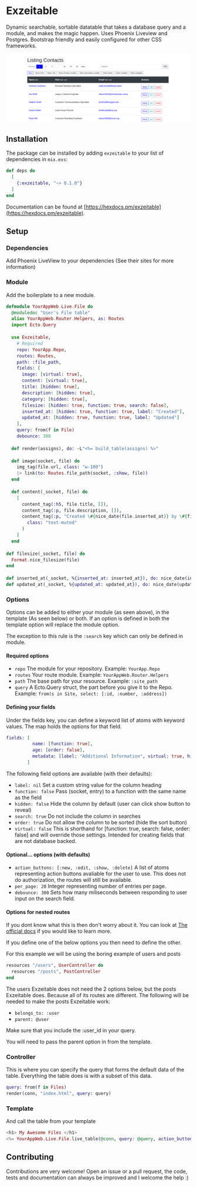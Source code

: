 # Exzeitable

Dynamic searchable, sortable datatable that takes a database query and a module, and makes the magic happen. Uses Phoenix Liveview and Postgres. Bootstrap friendly and easily configured for other CSS frameworks.
  
![Exzeitable](assets/screenshot.png)

## Installation

The package can be installed by adding `exzeitable` to your list of dependencies in `mix.exs`:

```elixir
def deps do
  [
    {:exzeitable, "~> 0.1.0"}
  ]
end
```

Documentation can be found at [https://hexdocs.pm/exzeitable](https://hexdocs.pm/exzeitable).


## Setup

### Dependencies

Add Phoenix LiveView to your dependencies
(See their sites for more information)

### Module

Add the boilerplate to a new module.

```elixir
defmodule YourAppWeb.Live.File do
  @moduledoc "User's File table"
  alias YourAppWeb.Router.Helpers, as: Routes
  import Ecto.Query

  use Exzeitable,
    # Required
    repo: YourApp.Repo,
    routes: Routes,
    path: :file_path,
    fields: [
      image: [virtual: true],
      content: [virtual: true],
      title: [hidden: true],
      description: [hidden: true],
      category: [hidden: true],
      filesize: [hidden: true, function: true, search: false],
      inserted_at: [hidden: true, function: true, label: "Created"],
      updated_at: [hidden: true, function: true, label: "Updated"]
    ],
    query: from(f in File)
    debounce: 300

  def render(assigns), do: ~L"<%= build_table(assigns) %>"

  def image(socket, file) do
    img_tag(file.url, class: "w-100")
    |> link(to: Routes.file_path(socket, :show, file))
  end

  def content(_socket, file) do
    [
      content_tag(:h5, file.title, []),
      content_tag(:p, file.description, []),
      content_tag(:p, "Created \#{nice_date(file.inserted_at)} by \#{file.user}",
        class: "text-muted"
      )
    ]
  end

def filesize(_socket, file) do
  Format.nice_filesize(file)
end

def inserted_at(_socket, %{inserted_at: inserted_at}), do: nice_date(inserted_at)
def updated_at(_socket, %{updated_at: updated_at}), do: nice_date(updated_at)
```

### Options

Options can be added to either your module (as seen above), in the template (As seen below) or both.
If an option is defined in both the template option will replace the module option.

The exception to this rule is the `:search` key which can only be defined in module.

#### Required options

  - `repo` The module for your repository. Example: `YourApp.Repo`
  - `routes` Your route module. Example: `YourAppWeb.Router.Helpers`
  - `path` The base path for your resource. Example: `:site_path`
  - `query` A Ecto.Query struct, the part before you give it to the Repo. Example: `from(s in Site, select: [:id, :number, :address])`

#### Defining your fields

Under the fields key, you can define a keyword list of atoms with keyword values. The map holds the options for that field.

```elixir
fields: [
          name: [function: true],
          age: [order: false],
          metadata: [label: "Additional Information", virtual: true, hidden: true],
        ]
```

The following field options are available (with their defaults):

- `label: nil` Set a custom string value for the column heading
- `function: false` Pass (socket, entry) to a function with the same name as the field
- `hidden: false` Hide the column by default (user can click show button to reveal)
- `search: true` Do not include the column in searches
- `order: true` Do not allow the column to be sorted (hide the sort button)
- `virtual: false` This is shorthand for [function: true, search: false, order: false] and will override those settings. Intended for creating fields that are not database backed.



#### Optional... options (with defaults)

  - `action_buttons: [:new, :edit, :show, :delete]` A list of atoms representing action buttons avaliable for the user to use. This does not do authorization, the routes will still be available.
  - `per_page: 20` Integer representing number of entries per page.
  - `debounce: 300` Sets how many miliseconds between responding to user input on the search field.

#### Options for nested routes

If you dont know what this is then don't worry about it. You can look at [The official docs](https://hexdocs.pm/phoenix/routing.html#nested-resources) if you would like to learn more.

If you define one of the below options you then need to define the other.

For this example we will be using the boring example of users and posts

```elixir
resources "/users", UserController do
  resources "/posts", PostController
end
```

The users Exzeitable does not need the 2 options below, but the posts Exzeitable does. Because all of its routes are different. The following will be needed to make the posts Exzeitable work:

- `belongs_to: :user`
- `parent: @user`

Make sure that you include the :user_id in your query.

You will need to pass the parent option in from the template.

### Controller

This is where you can specify the query that forms the default data of the table.
Everything the table does is with a subset of this data.

```elixir
query: from(f in Files)
render(conn, "index.html", query: query)
```

### Template

And call the table from your template

```elixir
<h1> My Awesome Files </h1>
<%= YourAppWeb.Live.File.live_table(@conn, query: @query, action_buttons: [:show, :edit]) %>
```

## Contributing

Contributions are very welcome! Open an issue or a pull request, the code, tests and documentation can always be improved and I welcome the help :)

